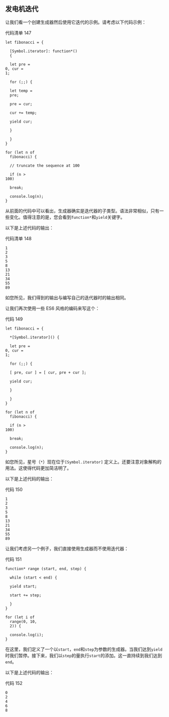 ## 发电机迭代

让我们看一个创建生成器然后使用它迭代的示例。请考虑以下代码示例：

代码清单 147

```
let fibonacci = {

  [Symbol.iterator]: function*()
  {

  let pre =
0, cur =
1;

  for (;;) {

  let temp =
  pre;

  pre = cur;

  cur += temp;

  yield cur;

  }

  }
}

for (let n of
  fibonacci) {

  // truncate the sequence at 100

  if (n >
100)

  break;

  console.log(n);
}

```

从前面的代码中可以看出，生成器确实是迭代器的子类型。语法非常相似，只有一些变化。值得注意的是，您会看到`function*`和`yield`关键字。

以下是上述代码的输出：

代码清单 148

```
1
2
3
5
8
13
21
34
55
89

```

如您所见，我们得到的输出与编写自己的迭代器时的输出相同。

让我们再次使用一些 ES6 风格的编码来写这个：

代码 149

```
let fibonacci = {

  *[Symbol.iterator]() {

  let pre =
0, cur =
1;

  for (;;) {

  [ pre, cur ] = [ cur, pre + cur ];

  yield cur;

  }

  }
}

for (let n of
  fibonacci) {

  if (n >
100)

  break;

  console.log(n);
}

```

如您所见，星号（`*`）现在位于`[Symbol.iterator]` 定义上。还要注意对象解构的用法。这使得代码更加简洁明了。

以下是上述代码的输出：

代码 150

```
1
2
3
5
8
13
21
34
55
89

```

让我们考虑另一个例子，我们直接使用生成器而不使用迭代器：

代码 151

```
function* range (start, end, step) {

  while (start < end) {

  yield start;

  start += step;

  }
}

for (let i of
  range(0, 10,
  2)) {

  console.log(i);
}

```

在这里，我们定义了一个以`start`，`end`和`step`为参数的生成器。当我们达到`yield`时我们暂停。接下来，我们以`step`的量执行`start`的添加。这一直持续到我们达到`end`。

以下是上述代码的输出：

代码 152

```
0
2
4
6
8

```